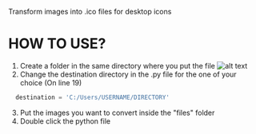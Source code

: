 Transform images into .ico files for desktop icons

# HOW TO USE?
1. Create a folder in the same directory where you put the file
![alt text](https://lh3.googleusercontent.com/F_ZvrzbCRL6lDZBn8jNPU0UAGhB2chlrzQUZ_oK9xf9v1YopwQi83-bbkL9dt5kN1tk4GyAYpI0zDrntEK2T=w1920-h942)
2. Change the destination directory in the .py file for the one of your choice (On line 19)
```python
  destination = 'C:/Users/USERNAME/DIRECTORY'
```
3. Put the images you want to convert inside the "files" folder
4. Double click the python file
